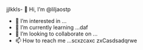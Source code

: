 jjlkkls- 👋 Hi, I’m @liljaostp
- 👀 I’m interested in ...
- 🌱 I’m currently learning ...daf
- 💞️ I’m looking to collaborate on ...
- 📫 How to reach me ...scxzcaxc
zxCasdsadqrwe
<!---sasdadsadgfg
liljaostp/liljaostp is a ✨ special ✨ repository because its `README.md` (this file) appears on your GitHub profile.
You can click the Pasdreview link to take a look at your changes.
--->
